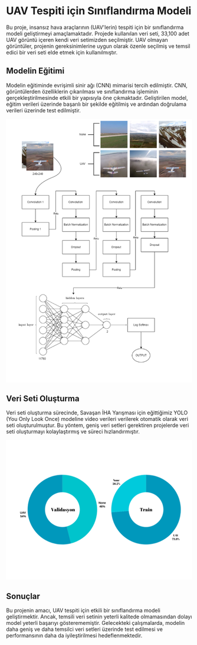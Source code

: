
# UAV Tespiti için Sınıflandırma Modeli
Bu proje, insansız hava araçlarının (UAV'lerin) tespiti için bir sınıflandırma modeli geliştirmeyi amaçlamaktadır. Projede kullanılan veri seti, 33,100 adet UAV görüntü içeren kendi veri setimizden seçilmiştir. UAV olmayan görüntüler, projenin gereksinimlerine uygun olarak özenle seçilmiş ve temsil edici bir veri seti elde etmek için kullanılmıştır.

## Modelin Eğitimi
Modelin eğitiminde evrişimli sinir ağı (CNN) mimarisi tercih edilmiştir. CNN, görüntülerden özelliklerin çıkarılması ve sınıflandırma işleminin gerçekleştirilmesinde etkili bir yapısıyla öne çıkmaktadır. Geliştirilen model, eğitim verileri üzerinde başarılı bir şekilde eğitilmiş ve ardından doğrulama verileri üzerinde test edilmiştir.

!["Model"](model.png)

## Veri Seti Oluşturma
Veri seti oluşturma sürecinde, Savaşan İHA Yarışması için eğittiğimiz YOLO (You Only Look Once) modeline video verileri verilerek otomatik olarak veri seti oluşturulmuştur. Bu yöntem, geniş veri setleri gerektiren projelerde veri seti oluşturmayı kolaylaştırmış ve süreci hızlandırmıştır.

!["Model"](veriseti.png)

## Sonuçlar
Bu projenin amacı, UAV tespiti için etkili bir sınıflandırma modeli geliştirmektir. Ancak, temsili veri setinin yeterli kalitede olmamasından dolayı model yeterli başarıyı gösterememiştir. Gelecekteki çalışmalarda, modelin daha geniş ve daha temsilci veri setleri üzerinde test edilmesi ve performansının daha da iyileştirilmesi hedeflenmektedir.




  
